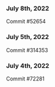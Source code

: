 ### July 8th, 2022

Commit #52654

### July 5th, 2022

Commit #314353


### July 4th, 2022

Commit #72281
